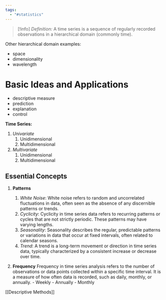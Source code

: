 ```yaml
---
tags:
  - "#statistics"
---
```

>[!info] _Definition:_ A time series is a sequence of regularly recorded observations in a hierarchical domain (commonly time).

Other hierarchical domain examples:
- space
- dimensionality
- wavelength
# Basic Ideas and Applications
- descriptive measure
- prediction
- explanation
- control

**Time Series:**
1. _Univariate_
	1. Unidimensional
	2. Multidimensional
2. _Multivariate_
	1. Unidimensional
	2. Multidimensional

## Essential Concepts

1. **Patterns**
   1. *White Noise*: White noise refers to random and uncorrelated fluctuations in data, often seen as the absence of any discernible patterns or trends.
   2. *Cyclicity*: Cyclicity in time series data refers to recurring patterns or cycles that are not strictly periodic. These patterns may have varying lengths.
   3. *Seasonality*: Seasonality describes the regular, predictable patterns or variations in data that occur at fixed intervals, often related to calendar seasons.
   4. *Trend*: A trend is a long-term movement or direction in time series data, typically characterized by a consistent increase or decrease over time.

2. **Frequency**
   Frequency in time series analysis refers to the number of observations or data points collected within a specific time interval. It is a measure of how often data is recorded, such as daily, monthly, or annually.
	   - Weekly
	   - Annually
	   - Monthly
 
[[Descriptive Methods]]